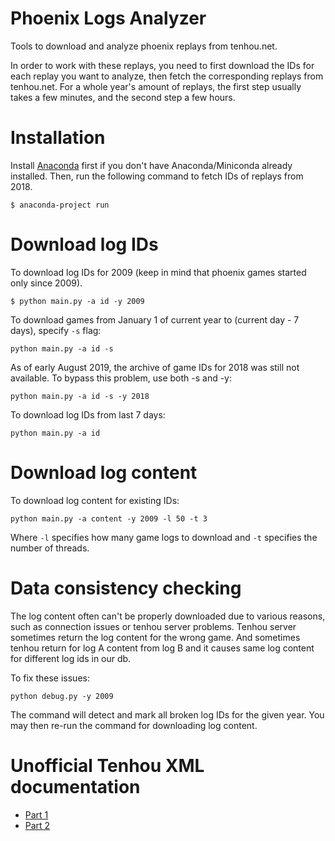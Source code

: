 # Phoenix Logs Analyzer

Tools to download and analyze phoenix replays from tenhou.net.

In order to work with these replays, you need to first download the IDs for each replay you want to analyze, then fetch the corresponding replays from tenhou.net.
For a whole year's amount of replays, the first step usually takes a few minutes, and the second step a few hours.

# Installation

Install [Anaconda](https://www.anaconda.com/) first if you don't have Anaconda/Miniconda already installed.
Then, run the following command to fetch IDs of replays from 2018.

`$ anaconda-project run`

# Download log IDs

To download log IDs for 2009 (keep in mind that phoenix games started only since 2009).

`$ python main.py -a id -y 2009`

To download games from January 1 of current year to (current day - 7 days), specify `-s` flag:

`python main.py -a id -s`

As of early August 2019, the archive of game IDs for 2018 was still not available. To bypass this problem, use both -s and -y:

`python main.py -a id -s -y 2018`

To download log IDs from last 7 days:

`python main.py -a id`

# Download log content

To download log content for existing IDs:

`python main.py -a content -y 2009 -l 50 -t 3`

Where `-l` specifies how many game logs to download and `-t` specifies the number of threads.

# Data consistency checking

The log content often can't be properly downloaded due to various reasons, such as connection issues or tenhou server problems. Tenhou server sometimes return the log content for the wrong game.
And sometimes tenhou return for log A content from log B and it causes same log content for different log ids in our db.

To fix these issues:

`python debug.py -y 2009`

The command will detect and mark all broken log IDs for the given year. You may then re-run the command for downloading log content.

# Unofficial Tenhou XML documentation

- [Part 1](https://blog.kobalab.net/entry/20170225/1488036549)
- [Part 2](https://blog.kobalab.net/entry/20170228/1488294993)
